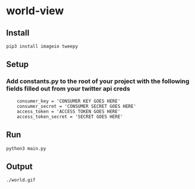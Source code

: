 # world-view

## Install
```pip3 install imageio tweepy```

## Setup
### Add constants.py to the root of your project with the following fields filled out from your twitter api creds
```class Constants:
    consumer_key = 'CONSUMER KEY GOES HERE'
    consumer_secret = 'CONSUMER SECRET GOES HERE'
    access_token = 'ACCESS TOKEN GOES HERE'
    access_token_secret = 'SECRET GOES HERE'
```
## Run
```python3 main.py```

## Output
```./world.gif```